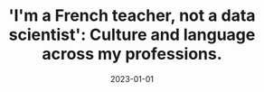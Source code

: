 ---
types: ["publication"]
date: 2023-01-01
layout: publication
publication_types: "book"
title: "'I'm a French teacher, not a data scientist': Culture and language across my professions."
co-authors: [""]
outlets: ["Cultures and languages across the curriculum in higher education"]
projects: [""]
topics: ["research methodology and ethics"]
methods: ["autoethnography"]
link: "https://www.taylorfrancis.com/chapters/edit/10.4324/9781003217190-8/french-teacher-data-scientist-spencer-greenhalgh"
link_type: "website" 
summary: "This chapter is an autoethnography of paradigm shift. By paradigm, I mean a collection of “understandings, methods, values, and expectations” (Kimmons & Johnstun, 2019, p. 631). Autoethnography is particularly well suited for exploring paradigm shift, given that its very practice is a deliberate argument for new scholarly paradigms (Ellis et al., 2011). Autoethnography’s philosophical underpinnings also explain my persistent interjection of the personal into what I myself expected to be a story about my professional life. To write an autoethnography is to accept that “canonical forms of doing and writing research” represent a “White, masculine, heterosexual, middle/upper-classed, Christian, able-bodied perspective” (Ellis et al., 2011, p. 3). It is, therefore, natural that I revisit my personal relationship with that perspective as I write this autoethnography about my professional life."
citation: '<strong>Greenhalgh</strong>, S. P. (2023). "I’m a French teacher, not a data scientist!": Culture and language across my professions. In I. C. Plough & W. Tamboura (Eds.), <em>Cultures and languages across the curriculum in higher education</em> (pp. 99-112). Routledge.'
---